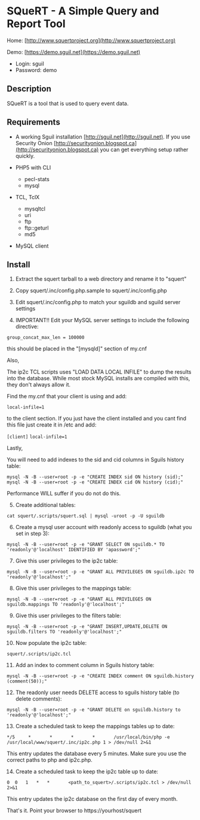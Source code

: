 # SQueRT - A Simple Query and Report Tool

Home: [http://www.squertproject.org](http://www.squertproject.org)

Demo: [https://demo.sguil.net](https://demo.sguil.net)
* Login: sguil
* Password: demo


## Description

SQueRT is a tool that is used to query event data.

## Requirements

* A working Sguil installation [http://sguil.net](http://sguil.net). If you use Security Onion [http://securityonion.blogspot.ca](http://securityonion.blogspot.ca) you can get everything setup rather quickly.
  

* PHP5 with CLI
	* pecl-stats
	* mysql
* TCL, TclX
	* mysqltcl
	* uri
	* ftp
	* ftp::geturl
	* md5
* MySQL client

## Install

1) Extract the squert tarball to a web directory and rename it to "squert"

2) Copy squert/.inc/config.php.sample to squert/.inc/config.php

3) Edit squert/.inc/config.php to match your sguildb and sguild server settings

4) IMPORTANT!! Edit your MySQL server settings to include the following directive:

`group_concat_max_len = 100000`

this should be placed in the "[mysqld]" section of my.cnf

Also,

The ip2c TCL scripts uses "LOAD DATA LOCAL INFILE" to dump the results into the database. 
While most stock MySQL installs are compiled with this, they don't always allow it.

Find the my.cnf that your client is using and add:

`local-infile=1`

to the client section. If you just have the client installed and you cant find this 
file just create it in /etc and add:

`[client]`
`local-infile=1`

Lastly,

You will need to add indexes to the sid and cid columns in Sguils history table:

`mysql -N -B --user=root -p -e "CREATE INDEX sid ON history (sid);"`
`mysql -N -B --user=root -p -e "CREATE INDEX cid ON history (cid);"`

Performance WILL suffer if you do not do this.

5) Create additional tables:

`cat squert/.scripts/squert.sql | mysql -uroot -p -U sguildb`

6) Create a mysql user account with readonly access to sguildb (what you set in step 3):

`mysql -N -B --user=root -p -e "GRANT SELECT ON sguildb.* TO 'readonly'@'localhost' IDENTIFIED BY 'apassword';"`

7) Give this user privileges to the ip2c table:

`mysql -N -B --user=root -p -e "GRANT ALL PRIVILEGES ON sguildb.ip2c TO 'readonly'@'localhost';"`

8) Give this user privileges to the mappings table:

`mysql -N -B --user=root -p -e "GRANT ALL PRIVILEGES ON sguildb.mappings TO 'readonly'@'localhost';"`

9) Give this user privileges to the filters table:

`mysql -N -B --user=root -p -e "GRANT INSERT,UPDATE,DELETE ON sguildb.filters TO 'readonly'@'localhost';"` 

10) Now populate the ip2c table:

`squert/.scripts/ip2c.tcl`

11) Add an index to comment column in Sguils history table:

`mysql -N -B --user=root -p -e "CREATE INDEX comment ON sguildb.history (comment(50));"`

12) The readonly user needs DELETE access to sguils history table (to delete comments):

`mysql -N -B --user=root -p -e "GRANT DELETE on sguildb.history to 'readonly'@'localhost';"`

13) Create a scheduled task to keep the mappings tables up to date:

`*/5     *       *       *       *       /usr/local/bin/php -e /usr/local/www/squert/.inc/ip2c.php 1 > /dev/null 2>&1`

This entry updates the database every 5 minutes. Make sure you use the correct paths to php and ip2c.php.

14) Create a scheduled task to keep the ip2c table up to date:

`0	0	1	*	*       <path_to_squert>/.scripts/ip2c.tcl > /dev/null 2>&1`

This entry updates the ip2c database on the first day of every month.



That's it. Point your browser to https://yourhost/squert
